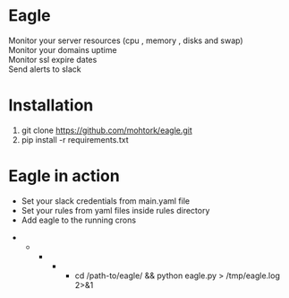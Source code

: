 # Eagle
Monitor your server resources (cpu , memory , disks and swap)<br/>
Monitor your domains uptime<br/> 
Monitor ssl expire dates<br/>
Send alerts to slack<br/>

# Installation
1. git clone https://github.com/mohtork/eagle.git
2. pip install -r requirements.txt

# Eagle in action
- Set your slack credentials from main.yaml file<br/>
- Set your rules from yaml files inside rules directory<br/>
- Add eagle to the running crons<br/>
* * * * * cd /path-to/eagle/ && python eagle.py > /tmp/eagle.log 2>&1

